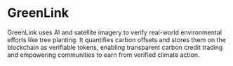# GreenLink
GreenLink uses AI and satellite imagery to verify real-world environmental efforts like tree planting. It quantifies carbon offsets and stores them on the blockchain as verifiable tokens, enabling transparent carbon credit trading and empowering communities to earn from verified climate action.
